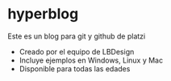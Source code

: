 # hyperblog
Este es un blog para git y github de platzi

* Creado por el equipo de LBDesign
* Incluye ejemplos en Windows, Linux y Mac 
* Disponible para todas las edades